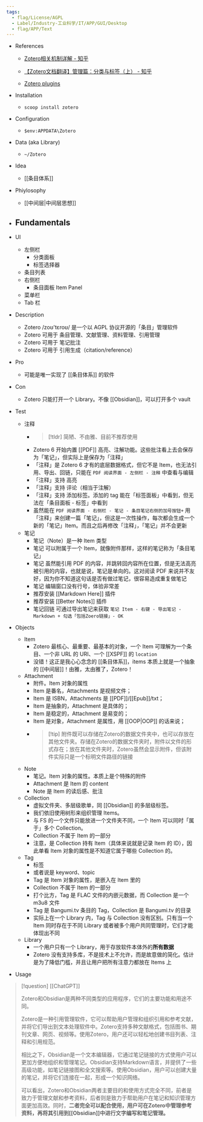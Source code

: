 ```yaml
---
tags:
  - flag/License/AGPL
  - Label/Industry-工业科学/IT/APP/GUI/Desktop
  - flag/APP/Text
---
```


- References
    - [Zotero相关机制详解 - 知乎](https://zhuanlan.zhihu.com/p/137900314)

    - [【Zotero文档翻译】管理篇：分类与标签（上） - 知乎](https://zhuanlan.zhihu.com/p/162939630)

    - [Zotero plugins](https://www.zotero.org/support/plugins)

- Installation
    - `scoop install zotero`

- Configuration
    - `$env:APPDATA\Zotero`

- Data (aka Library)
    - `~/Zotero`

- Idea
    - [[条目体系]]

- Phiylosophy
    - [[中间层|中间层思想]]

- Fundamentals
    - 

- UI
    - 左侧栏
        - 分类面板
        - 标签选择器
    - 条目列表
    - 右侧栏
        - 条目面板 Item Panel
    - 菜单栏
    - Tab 栏

- Description
    - Zotero /zoʊ'tɛroʊ/ 是一个以 AGPL 协议开源的「条目」管理软件
    - Zotero 可用于 条目管理、文献管理、资料管理、引用管理
    - Zotero 可用于 笔记批注
    - Zotero 可用于 引用生成（citation/reference）

- Pro
    - 可能是唯一实现了 [[条目体系]] 的软件

- Con
    - Zotero 只能打开一个 Library。不像 [[Obsidian]]，可以打开多个 vault

- Test
    - 注释
        - > [!tldr] 简陋、不由雅、目前不推荐使用
        - Zotero 6 开始内置 [[PDF]] 高亮、注解功能。这些批注看上去会保存为「笔记」，但实际上是保存为「注释」
        - 「注释」是 Zotero 6 才有的底层数据格式，但它不是 Item，也无法引用、导出、回链，只能在 `PDF 阅读界面 - 左侧栏 - 注释` 中查看与编辑
        - 「注释」支持 高亮
        - 「注释」支持 评论（相当于注解）
        - 「注释」支持 添加标签。添加的 tag 能在「标签面板」中看到，但无法在「条目面板 - 标签」中看到
        - 虽然能在 `PDF 阅读界面 - 右侧栏 - 笔记 - 条目笔记右侧的加号按钮+` 用「注释」来创建一篇「笔记」，但这是一次性操作，每次都会生成一个新的「笔记」Item。而且之后再修改「注释」，「笔记」并不会更新
    - 笔记
        - 笔记（Note）是一种 Item 类型
        - 笔记 可以附属于一个 Item，就像附件那样，这样的笔记称为「条目笔记」
        - 笔记 虽然能引用 PDF 的内容，并跳转回内容所在位置，但是无法高亮被引用的内容，也就是说，笔记是单向的。这对阅读 PDF 来说并不友好，因为你不知道这句话是否有做过笔记，很容易造成重复做笔记
        - 笔记 编辑窗口没有行号，体验非常差
        - 推荐安装 [[Markdown Here]] 插件
        - 推荐安装 [[Better Notes]] 插件
        - 笔记回链 可通过导出笔记来获取 `笔记 Item - 右键 - 导出笔记 - Markdown + 勾选「包括Zoero链接」- OK`

- Objects
    - Item
        - Zotero 最核心、最重要、最基本的对象，一个 Item 可理解为一个条目、一个非 URL 的 URI、一个 [[XSPF]] 的 `location`
        - 没错！这正是我心心念念的 [[条目体系]]，items 本质上就是一个抽象的 [[中间层]]！由雅，太由雅了，Zotero！
    - Attachment
        - 附件。Item 对象的属性
        - Item 是番名，Attachments 是视频文件；
        - Item 是 ISBN，Attachments 是 [[PDF]]/[[Epub]]/txt；
        - Item 是抽象的，Attachment 是具体的；
        - Item 是稳定的，Attachment 是易变的；
        - Item 是对象，Attachment 是属性，用 [[OOP|OOP]] 的话来说；
        - > [!tip] 附件既可以存储在Zotero的数据文件夹中，也可以存放在其他文件夹。存储在Zotero的数据文件夹时，附件以文件的形式存在；放在其他文件夹时，Zotero虽然会显示附件，但该附件实际只是一个标明文件路径的链接
    - Note
        - 笔记。Item 对象的属性。本质上是个特殊的附件
        - Attachment 是 Item 的 content
        - Note 是 Item 的读后感、批注
    - Collection
        - 虚拟文件夹、多层级歌单，同 [[Obsidian]] 的多层级标签。
        - 我们依旧使用树形来组织管理 Items。
        - 与 FS 的一个文件只能放进一个文件夹不同，一个 Item 可以同时「属于」多个 Collection。
        - Collection 不属于 Item 的一部分
        - 注意，是 Collection 持有 Item（具体来说就是记录 Item 的 ID），因此单看 Item 对象的属性是不知道它属于哪些 Collection 的。
    - Tag
        - 标签
        - 或者说是 keyword、topic
        - Tag 是 Item 对象的属性，是嵌入在 Item 里的
        - Collection 不属于 Item 的一部分
        - 打个比方，Tag 是 FLAC 文件的内嵌元数据，而 Collection 是一个 m3u8 文件
        - Tag 是 Bangumi.tv 条目的 Tag，Collection 是 Bangumi.tv 的目录
        - 实际上在一个 Library 内，Tag 与 Collection 没有区别。只有当一个 Item 同时存在于不同 Library 或者被多个用户共同管理时，它们才能体现出不同
    - Library
        - 一个用户只有一个 Library，用于存放软件本体外的**所有数据**
        - Zotero 没有支持多库，不是技术上不允许，而是故意做的简化。估计是为了降低门槛，并且让用户把所有注意力都放在 Items 上

- Usage
> [!question]
> [[ChatGPT]]
> 
> Zotero和Obsidian是两种不同类型的应用程序，它们的主要功能和用途不同。
> 
> Zotero是一种引用管理软件，它可以帮助用户管理和组织引用和参考文献，并将它们导出到文本处理软件中。Zotero支持多种文献格式，包括图书、期刊文章、网页、视频等。使用Zotero，用户还可以轻松地创建书目列表、注释和引用规范。
> 
> 相比之下，Obsidian是一个文本编辑器，它通过笔记链接的方式使用户可以更加方便地组织和管理笔记。Obsidian支持Markdown语言，并提供了一些高级功能，如笔记链接图和全文搜索等。使用Obsidian，用户可以创建大量的笔记，并将它们连接在一起，形成一个知识网络。
> 
> 可以看出，Zotero和Obsidian两者主要目的和使用方式完全不同，前者是致力于管理文献和参考资料，后者则是致力于帮助用户在笔记和知识管理方面更加高效。同时，**二者完全可以配合使用，用户可在Zotero中管理参考资料，再将其引用到[[Obsidian]]中进行文字编写和笔记管理。**
